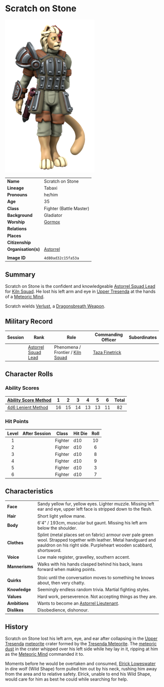 # Scratch on Stone

<img src="https://raw.githubusercontent.com/jesskelsall/astarus-images/main/characters/portraits/4d80ad32c15fa53a.png" height="500" />

|||
| --- | --- |
| **Name** | Scratch on Stone | character.4
| **Lineage** | Tabaxi |
| **Pronouns** | he/him |
| **Age** | 35 |
| **Class** | Fighter (Battle Master) |
| **Background** | Gladiator |
| **Worship** | [Gormox](../gods/deities/gormox.md) |
| **Relations** | |
| **Places** | |
| **Citizenship** | |
| **Organisation(s)** | [Astorrel](../organisations/government/astorrel/astorrel.md) |
|||
| **Image ID** | `4d80ad32c15fa53a` |

## Summary

Scratch on Stone is the confident and knowledgeable [Astorrel Squad Lead](../organisations/government/astorrel/ranks/astorrel-squad-lead.md) for [Kiln Squad](../organisations/government/astorrel/squads/kiln-squad.md). He lost his left arm and eye in [Upper Tresenda](../places/topography/valleys-plains-deserts/upper-tresenda.md) at the hands of a [Meteoric Mind](../creatures/meteoric-mind.md).

Scratch wields [Verlust](../items/magic/verlust.md), a [Dragonsbreath Weapon](../items/magic/enchantments/dragonsbreath-weapon.md).

## Military Record

| Session | Rank | Role | Commanding Officer | Subordinates |
|:---:| --- | --- | --- | --- |
|| [Astorrel Squad Lead](../organisations/government/astorrel/ranks/astorrel-squad-lead.md) | Phenomena / Frontier / [Kiln Squad](../organisations/government/astorrel/squads/kiln-squad.md) | [Taza Finetrick](taza-finetrick.md) ||

## Character Rolls

### Ability Scores

| [Ability Score Method](../mechanics/ability-score-method/ability-score-method.md) | 1 | 2 | 3 | 4 | 5 | 6 | Total |
| --- |:---:|:---:|:---:|:---:|:---:|:---:|:---:|
| [4d6 Lenient Method](../mechanics/ability-score-method/4d6-lenient-method.md) | 16 | 15 | 14 | 13 | 13 | 11 | 82 |

### Hit Points

| Level | After Session | Class | Hit Die | Roll |
|:---:|:---:| --- | --- |:---:|
| 1 || Fighter | d10 | 10 |
| 2 || Fighter | d10 | 6 |
| 3 || Fighter | d10 | 8 |
| 4 || Fighter | d10 | 9 |
| 5 || Fighter | d10 | 3 |
| 6 || Fighter | d10 | 7 |

## Characteristics

| | |
| --- | --- |
| **Face** | Sandy yellow fur, yellow eyes. Lighter muzzle. Missing left ear and eye, upper left face is stripped down to the flesh. | characteristics.2
| **Hair** | Short light yellow mane. |
| **Body** | 6'4" / 193cm, muscular but gaunt. Missing his left arm below the shoulder. |
| **Clothes** | Splint (metal places set on fabric) armour over pale green wool. Strapped together with leather. Metal handguard and pauldron on his right side. Purpleheart wooden scabbard, shortsword. |
| **Voice** | Low male register, gravelley, southern accent. |
| **Mannerisms** | Walks with his hands clasped behind his back, leans forward when making points. |
| | |
| **Quirks** | Stoic until the conversation moves to something he knows about, then very chatty. |
| **Knowledge** | Seemingly endless random trivia. Martial fighting styles. |
| **Values** | Hard work, perseverence. Not accepting things as they are. |
| **Ambitions** | Wants to become an [Astorrel Lieutenant](../organisations/government/astorrel/ranks/astorrel-lieutenant.md). |
| **Dislikes** | Disobedience, dishonour. |

## History

Scratch on Stone lost his left arm, eye, and ear after collapsing in the [Upper Tresenda](../places/topography/valleys-plains-deserts/upper-tresenda.md) [meteorite](../items/meteoric/meteorite.md) crater formed by the [Tresenda Meteorite](../items/meteoric/meteorites/tresenda-meteorite.md). The [meteoric dust](../items/meteoric/meteoric-dust.md) in the crater whipped over his left side while hey lay in it, ripping at him as the [Meteoric Mind](../creatures/meteoric-mind.md) commanded it to.

Moments before he would be overtaken and consumed, [Elrick Loweswater](elrick-loweswater.md) in dire wolf (Wild Shape) form pulled him out by his neck, rushing him away from the area and to relative safety. Elrick, unable to end his Wild Shape, would care for him as best he could while searching for help.
